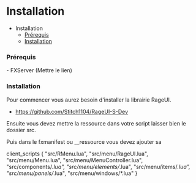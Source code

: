 # Installation

- Installation
    - [Prérequis](#requirements)
    - [Installation](#installrageui)
    
<a name="requirements"></a>
### Prérequis

<div class="content-list" markdown="1">
 - FXServer (Mettre le lien)
</div>

<a name="installrageui"></a>
### Installation

Pour commencer vous aurez besoin d'installer la librairie RageUI.

  - https://github.com/Stitch1104/RageUI-S-Dev
  
Ensuite vous devez mettre la ressource dans votre script laisser bien le dossier src.

Puis dans le fxmanifest ou __ressource vous devez ajouter sa
  
  client_scripts {
  "src/RMenu.lua",
  "src/menu/RageUI.lua",
  "src/menu/Menu.lua",
  "src/menu/MenuController.lua",
  "src/components/*.lua",
  "src/menu/elements/*.lua",
  "src/menu/items/*.lua",
  "src/menu/panels/*.lua",
  "src/menu/windows/*.lua"
}

